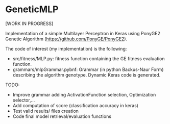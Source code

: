 # GeneticMLP

[WORK IN PROGRESS]

Implementation of a simple Multilayer Perceptron in Keras using PonyGE2 Genetic Algorithm (https://github.com/PonyGE/PonyGE2).

The code of interest (my implementation) is the following:

* src/fitness/MLP.py: fitness function containing the GE fitness evaluation function.
* grammars/mlpGrammar.pybnf: Grammar (in python Backus-Naur Form) describing the algorithm genotype. Dynamic Keras code is generated.

TODO:
+ Improve grammar adding ActivationFunction selection, Optimization selector,...
+ Add computation of score (classification accuracy in keras)
+ Test valid results/ files creation 
+ Code final model retrieval/evaluation functions
